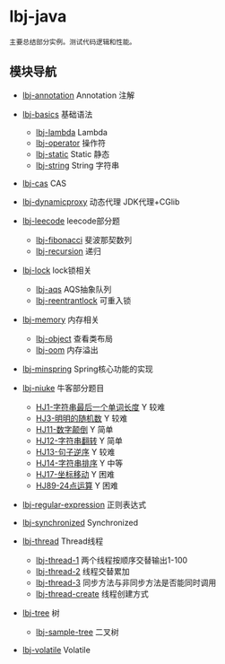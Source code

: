# lbj-java
	
	主要总结部分实例。测试代码逻辑和性能。

## 模块导航

- [lbj-annotation](./lbj-annotation/README.md) Annotation 注解
  
- [lbj-basics](./lbj-basics/README.md) 基础语法
    - [lbj-lambda](./lbj-basics/lbj-lambda/README.md) Lambda
    - [lbj-operator](./lbj-basics/lbj-operator/README.md) 操作符
    - [lbj-static](./lbj-basics/lbj-static/README.md) Static 静态
    - [lbj-string](./lbj-basics/lbj-string/README.md) String 字符串
  
- [lbj-cas](./lbj-cas/README.md) CAS
  
- [lbj-dynamicproxy](./lbj-dynamicproxy/README.md) 动态代理 JDK代理+CGlib
  
- [lbj-leecode](./lbj-data-struct/README.md) leecode部分题
    - [lbj-fibonacci](./lbj-leecode/lbj-fibonacci/README.md) 斐波那契数列
    - [lbj-recursion](./lbj-leecode/lbj-recursion/README.md) 递归

- [lbj-lock](./lbj-lock/README.md) lock锁相关
    - [lbj-aqs](./lbj-lock/lbj-aqs/README.md)  AQS抽象队列
    - [lbj-reentrantlock](./lbj-lock/lbj-reentrantlock/README.md)  可重入锁
  
- [lbj-memory](./lbj-memory/README.md) 内存相关
    - [lbj-object](./lbj-memory/lbj-object/README.md) 查看类布局
    - [lbj-oom](./lbj-memory/lbj-oom/README.md) 内存溢出
  
- [lbj-minspring](./lbj-minspring/README.md) Spring核心功能的实现
  
- [lbj-niuke](./lbj-niuke/README.md) 牛客部分题目
    - [HJ1-字符串最后一个单词长度](./lbj-niuke/lbj-hj1/README.md) Y 较难
    - [HJ3-明明的随机数](./lbj-niuke/lbj-hj3/README.md) Y 较难
    - [HJ11-数字颠倒](./lbj-niuke/lbj-hj11/README.md) Y 简单
    - [HJ12-字符串翻转](./lbj-niuke/lbj-hj12/README.md) Y 简单
    - [HJ13-句子逆序](./lbj-niuke/lbj-hj13/README.md) Y 较难
    - [HJ14-字符串排序](./lbj-niuke/lbj-hj14/README.md) Y 中等
    - [HJ17-坐标移动](./lbj-niuke/lbj-hj17/README.md) Y 困难
    - [HJ89-24点运算](./lbj-niuke/lbj-hj89/README.md) Y 困难
  
- [lbj-regular-expression](./lbj-regular-expression/README.md) 正则表达式
  
- [lbj-synchronized](./lbj-synchronized/README.md) Synchronized
  
- [lbj-thread](./lbj-thread/README.md) Thread线程
    - [lbj-thread-1](./lbj-thread/lbj-thread-1/README.md)  两个线程按顺序交替输出1-100
    - [lbj-thread-2](./lbj-thread/lbj-thread-2/README.md)  线程交替累加
    - [lbj-thread-3](./lbj-thread/lbj-thread-3/README.md)  同步方法与非同步方法是否能同时调用
    - [lbj-thread-create](./lbj-thread/lbj-thread-create/README.md)  线程创建方式


- [lbj-tree](./lbj-tree/README.md) 树
    - [lbj-sample-tree](./lbj-tree/lbj-sample-tree/README.md) 二叉树
  
- [lbj-volatile](./lbj-volatile/README.md) Volatile
